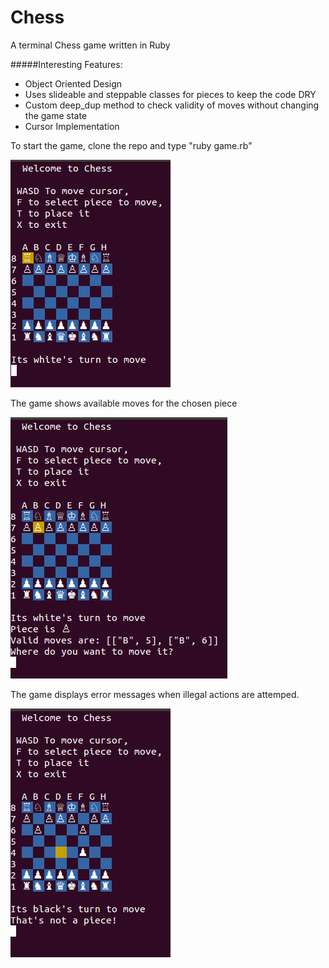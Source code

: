 # Chess
A terminal Chess game written in Ruby

#####Interesting Features:  
  - Object Oriented Design  
  - Uses slideable and steppable classes for pieces to keep the code DRY  
  - Custom deep_dup method to check validity of moves without changing the game state  
  - Cursor Implementation

To start the game, clone the repo and type "ruby game.rb"


![init]

The game shows available moves for the chosen piece

![move]

The game displays error messages when illegal actions are attemped.

![error]


[init]: images/Game_start.png
[move]: images/Move_Piece.png
[error]: images/error_message.png
